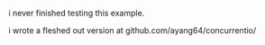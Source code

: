 

i never finished testing this example.

i wrote a fleshed out version at github.com/ayang64/concurrentio/
